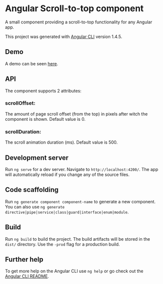 # Angular Scroll-to-top component

A small component providing a scroll-to-top functionality for any Angular app.

This project was generated with [Angular CLI](https://github.com/angular/angular-cli) version 1.4.5.

## Demo
A demo can be seen [here](https://amirch1.github.io/scroll-to-top/).

## API
The component supports 2 attributes:
### scrollOffset: 
The amount of page scroll offset (from the top) in pixels after witch the component is shown. Default value is 0.
### scrollDuration:
The scroll animation duration (ms). Default value is 500.

## Development server

Run `ng serve` for a dev server. Navigate to `http://localhost:4200/`. The app will automatically reload if you change any of the source files.

## Code scaffolding

Run `ng generate component component-name` to generate a new component. You can also use `ng generate directive|pipe|service|class|guard|interface|enum|module`.

## Build

Run `ng build` to build the project. The build artifacts will be stored in the `dist/` directory. Use the `-prod` flag for a production build.

## Further help

To get more help on the Angular CLI use `ng help` or go check out the [Angular CLI README](https://github.com/angular/angular-cli/blob/master/README.md).
